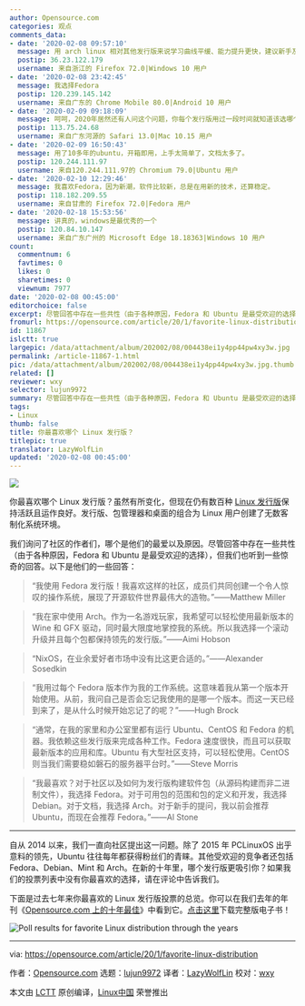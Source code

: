 ```yaml
---
author: Opensource.com
categories: 观点
comments_data:
- date: '2020-02-08 09:57:10'
  message: 用 arch linux 相对其他发行版来说学习曲线平缓、能力提升更快，建议新手及入门后使用。省去了编译的繁杂，同时又展现了 linux 下各组件的细节。赞！
  postip: 36.23.122.179
  username: 来自浙江的 Firefox 72.0|Windows 10 用户
- date: '2020-02-08 23:42:45'
  message: 我选择Fedora
  postip: 120.239.145.142
  username: 来自广东的 Chrome Mobile 80.0|Android 10 用户
- date: '2020-02-09 09:18:09'
  message: 呵呵，2020年居然还有人问这个问题，你每个发行版用过一段时间就知道该选哪个了
  postip: 113.75.24.68
  username: 来自广东河源的 Safari 13.0|Mac 10.15 用户
- date: '2020-02-09 16:50:43'
  message: 用了10多年的ubuntu，开箱即用，上手太简单了，文档太多了。
  postip: 120.244.111.97
  username: 来自120.244.111.97的 Chromium 79.0|Ubuntu 用户
- date: '2020-02-10 12:29:46'
  message: 我喜欢Fedora，因为新潮，软件比较新，总是在用新的技术，还算稳定。
  postip: 118.182.209.55
  username: 来自甘肃的 Firefox 72.0|Fedora 用户
- date: '2020-02-18 15:53:56'
  message: 讲真的，windows是最优秀的一个
  postip: 120.84.10.147
  username: 来自广东广州的 Microsoft Edge 18.18363|Windows 10 用户
count:
  commentnum: 6
  favtimes: 0
  likes: 0
  sharetimes: 0
  viewnum: 7977
date: '2020-02-08 00:45:00'
editorchoice: false
excerpt: 尽管回答中存在一些共性（由于各种原因，Fedora 和 Ubuntu 是最受欢迎的选择），但我们也听到一些惊奇的回答。
fromurl: https://opensource.com/article/20/1/favorite-linux-distribution
id: 11867
islctt: true
largepic: /data/attachment/album/202002/08/004438ei1y4pp44pw4xy3w.jpg
permalink: /article-11867-1.html
pic: /data/attachment/album/202002/08/004438ei1y4pp44pw4xy3w.jpg.thumb.jpg
related: []
reviewer: wxy
selector: lujun9972
summary: 尽管回答中存在一些共性（由于各种原因，Fedora 和 Ubuntu 是最受欢迎的选择），但我们也听到一些惊奇的回答。
tags:
- Linux
thumb: false
title: 你最喜欢哪个 Linux 发行版？
titlepic: true
translator: LazyWolfLin
updated: '2020-02-08 00:45:00'
---
```


![](/data/attachment/album/202002/08/004438ei1y4pp44pw4xy3w.jpg)


你最喜欢哪个 Linux 发行版？虽然有所变化，但现在仍有数百种 [Linux 发行版](https://distrowatch.com/)保持活跃且运作良好。发行版、包管理器和桌面的组合为 Linux 用户创建了无数客制化系统环境。


我们询问了社区的作者们，哪个是他们的最爱以及原因。尽管回答中存在一些共性（由于各种原因，Fedora 和 Ubuntu 是最受欢迎的选择），但我们也听到一些惊奇的回答。以下是他们的一些回答：



> 
> “我使用 Fedora 发行版！我喜欢这样的社区，成员们共同创建一个令人惊叹的操作系统，展现了开源软件世界最伟大的造物。”——Matthew Miller
> 
> 
> 



> 
> “我在家中使用 Arch。作为一名游戏玩家，我希望可以轻松使用最新版本的 Wine 和 GFX 驱动，同时最大限度地掌控我的系统。所以我选择一个滚动升级并且每个包都保持领先的发行版。”——Aimi Hobson
> 
> 
> 



> 
> “NixOS，在业余爱好者市场中没有比这更合适的。”——Alexander Sosedkin
> 
> 
> 



> 
> “我用过每个 Fedora 版本作为我的工作系统。这意味着我从第一个版本开始使用。从前，我问自己是否会忘记我使用的是哪一个版本。而这一天已经到来了，是从什么时候开始忘记了的呢？”——Hugh Brock
> 
> 
> 



> 
> “通常，在我的家里和办公室里都有运行 Ubuntu、CentOS 和 Fedora 的机器。我依赖这些发行版来完成各种工作。Fedora 速度很快，而且可以获取最新版本的应用和库。Ubuntu 有大型社区支持，可以轻松使用。CentOS 则当我们需要稳如磐石的服务器平台时。”——Steve Morris
> 
> 
> 



> 
> “我最喜欢？对于社区以及如何为发行版构建软件包（从源码构建而非二进制文件），我选择 Fedora。对于可用包的范围和包的定义和开发，我选择 Debian。对于文档，我选择 Arch。对于新手的提问，我以前会推荐 Ubuntu，而现在会推荐 Fedora。”——Al Stone
> 
> 
> 




---


自从 2014 以来，我们一直向社区提出这一问题。除了 2015 年 PCLinuxOS 出乎意料的领先，Ubuntu 往往每年都获得粉丝们的青睐。其他受欢迎的竞争者还包括 Fedora、Debian、Mint 和 Arch。在新的十年里，哪个发行版更吸引你？如果我们的投票列表中没有你最喜欢的选择，请在评论中告诉我们。


下面是过去七年来你最喜欢的 Linux 发行版投票的总览。你可以在我们去年的年刊《[Opensource.com 上的十年最佳](https://opensource.com/downloads/2019-yearbook-special-edition)》中看到它。[点击这里](https://opensource.com/downloads/2019-yearbook-special-edition)下载完整版电子书！


![Poll results for favorite Linux distribution through the years](/data/attachment/album/202002/08/004632e8ldml8euel1erly.jpg "favorite Linux distribution through the years")




---


via: <https://opensource.com/article/20/1/favorite-linux-distribution>


作者：[Opensource.com](https://opensource.com/users/admin) 选题：[lujun9972](https://github.com/lujun9972) 译者：[LazyWolfLin](https://github.com/LazyWolfLin) 校对：[wxy](https://github.com/wxy)


本文由 [LCTT](https://github.com/LCTT/TranslateProject) 原创编译，[Linux中国](https://linux.cn/) 荣誉推出